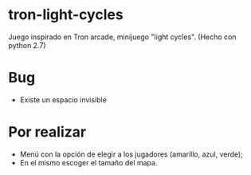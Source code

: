 # tron-light-cycles
Juego inspirado en Tron arcade, minijuego "light cycles". (Hecho con python 2.7)

# Bug
* Existe un espacio invisible

# Por realizar
* Menú con la opción de elegir a los jugadores (amarillo, azul, verde);
* En el mismo escoger el tamaño del mapa.
